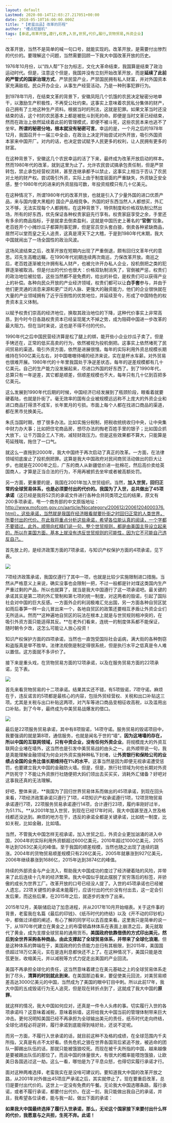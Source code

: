 ```yaml
---
layout: default
Lastmod: 2020-08-14T12:03:27.217051+00:00
date: 2018-05-10T16:00:00.000Z
title: "【老蛮出品】改革的历程"
author: "槽点挖掘机"
tags: [承诺,改革开放,遵行,权贵,入世,世贸,代价,履行,货物贸易,外资企业]
---
```


改革开放，当然不是简单的喊一句口号，就能实现的。改革开放，是需要付出惨烈的代价的。要理解这个问题，当然需要回顾一下我大中国改革开放的历史。

1976年10月份，以“四人帮”下台为标志，文化大革命结束，我国算是结束了政治运动时代。但是，注意这个但是，我国并没有立刻开始改革开放，而是**延续了此前的严管式的国家治理方式**，严禁民营产业，严禁国民拥有私人财富，并对外国资本家充满敌视。民众开办企业，从事生产经营活动，乃是一种刑事犯罪行为。

到1978年11月，在结束文革的背景下，安徽凤阳几个饥饿的农民决定秘密分地单干，以激励生产积极性，不再受公社约束。这事实上意味着农民私分集体的财产，自己拥有了土地这种生产资料。根据当时的刑法，这就是犯罪。如果文革当时还没结束的话，这个村的农民基本上都是被批斗到死的命。即便是当时文革已经结束，然而在政治上依然延续着此前的管理模式，即便不被斗死，这些农民本来也逃不了坐牢。**所谓的秘密分地，根本就没有秘密可言**。幸运的是，一个月之后的1978年12月，我国召开十一届三中全会，在政治上决定开始尝试对外开放，吸引外国资本家来中国开厂。对内的话，也决定尝试赋予人民更多的权利，让人民拥有更多的财富。

在这种背景下，安徽这几个农民幸运的活了下来，最终成为改革开放启动的样本。然而1980年代的改革，就到这里为止了。允许农民尝试搞承包责任制，但是严禁转包，禁止承包经营权流转，甚至连继承都予以禁止，这事实上相当于否认了农民对土地的财产权。尝试吸引外资，实际上由于制度层面的严重缺失，外资缺乏安全感，整个1980年代的进来的外资屈指可数，年投资规模只有几十亿美元。

在这种情况下，所谓1980年代的改革开放，也就是引入了少量外国的进口优质产品，来与国内傻大黑粗的 国企产品相竞争。外国的好东西当然人人都想买，外汇又不够，无法实现每个人都拥有。在这种背景下，特供制度和价格双轨制公然出场，所有的好东西，优先保证各种权贵家庭先行享有。权贵家庭享受之余，手里还有多余的商品指标，于是就拿去倒卖盈利，这就是中国历史上著名的“**官倒**”现象。老百姓开个小摊炒瓜子都算刑事犯罪，但是官员空头套白狼，倒卖各种紧缺商品，居然可以堂而皇之无人追责，这真是滑天下之大稽，于是到1980年代末期，我大中国就闹出了一场全国性的政治风波。

这场风波结束之后，改革开放在短期内出现了严重倒退，颇有回归文革年代的意思。邓先生高瞻远瞩，在1990年代初期连续两次南巡，力保改革开放。南巡之后，老百姓逐渐被允许拥有私人财产，也被允许开办私人企业，投机倒把之类的犯罪逐渐被取消。但是付出的代价也很大：价格双轨制消失了，官倒被严惩，权贵们的政治地位被拉低，这些当然都不是免费的，给出的补偿，是权贵们可以获得产业上的补偿。各种向民众开放的产业经济领域，权贵们都可以让**白手套**参与，并由于他们更灵通的消息来源和更广泛的人脉、更强大的融资能力，他们的企业很快就在大量的产业领域拥有了近乎压倒性的优势地位，并延续至今，形成了中国特色的权贵资本主义体制。

以赋予权贵们崇高的经济地位，换取其政治地位的下降，这种代价事实上非常高昂，到今时今日各路权贵资本已经呈现尾大不掉之势，成为阻碍中国进一步改革的最大阻力。但在当时来说，这也是不得不付的代价。

1990年代之后中国民营经济算是松了腿上的绑，能开些小企业炒瓜子卖了。但是手铐还在，正常的低买高卖的行为，依然被视为投机倒把。这事实上依然堵死了民间贸易的渠道。吸引外资方面，依然是进展很慢。每年的实际利用外资总规模长期维持在500亿美元左右，对中国嗷嗷待哺的经济来说，实在是杯水车薪。对外贸易也很难开展。1980年代的十年里我国处于净逆差状态，每年的逆差规模都有几十亿美元。自己的生产能力没发展起来，尽进口外国的好东西了。到了1990年代，总算只有一年逆差，其它都是顺差，但顺差规模也不大，每年只有几十亿到百把多亿美元。

这么发展到1990年代后期的时候，中国经济已经发展到了瓶颈阶段，眼看着就要硬着陆，也就是扑街了。毫无效率的国有企业被规模远远称不上庞大的外资企业和进口商品打得溃不成军，长年累月的亏损。市面上每个人都在找进口商品的渠道，都在黑市兑换美元。

朱氏当国时期，想了很多办法。比如实施分税制，把税收统统收归中央，让中央集中财力办大事；比如把住宅商品房，想尽办法的掏老百姓手里的银子；比如国企抓大放下，让千万国企工人下岗，减轻财政压力。但是这些效果都不算大，只能算是苟延残喘，拖住了一口气。

就这么一直拖到2000年，我大中国终于再次启动了真正的改革。一方面，在法律领域彻底废止了投机倒把罪。这算是我大中国政府对民间商贸活动做出的巨大让步。也就是在2000年之后，广东的商人从新疆低价进一批棉花，然后高价卖给英国商人，才算是正当合法的行为，不用再被抓去坐牢或者被高额处罚。

另一方面，更重要的是，我国在2001年加入世贸组织。当然，**加入世贸，回归正常的全球贸易体系，也是必须要付出的代价的。**我国为了入世，总共做出了**45项承诺**（这已经是我将52页的承诺文件进行各种合并同类项之后的结果，原文有200多项承诺，甩一个商务部的中文原版地址：http://www.mofcom.gov.cn/aarticle/Nocategory/200612/20061204000376.html），这些承诺，当然就是我国在经济眼看就要扑街之时回归正常的人类世界，所要付出的代价。在此我将重点分析这些承诺，希望各位能认真的阅读，一个字都不要错过。此外，顺带向杠精们说一句，整个世贸规则，都是由美国主导设立起来的，所以在美国方面，基本上就没有违反世贸规则的可能性，因为它不可能自己违反自己。

首先放上的，是经济政策方面的7项承诺，与知识产权保护方面的4项承诺，见下表。

![](https://images.weserv.nl/?url=https%3A//mmbiz.qpic.cn/mmbiz_jpg/ny7V6qcccdtv4fDias1OGjmRVFME4u6MIZ4PloIqHNfjdcILKHMiaibyhtM8Dn7RkleeTmqaXAOQeaJDeRj7O7gUg/640%3Fwx_fmt%3Djpeg)

7项经济政策承诺，我国仅遵行了其中一项，也就是比较少实施限制进口措施。当然从严格意义上来说，确实没事也会限制一把，不过一般都是针对煤这类国内生产严重过剩的产品，所以也就算了，就当是我大中国遵行了这一项承诺吧。最关键的承诺其实是第二项的外汇管制和第七项的统一制度，对这两者的毁诺，引起了国际社会对中国的巨大反感。一方面外企的利润极难汇兑出国，另一方面各种自贸区犹如雨后春笋一样一会儿冒出来一个，各地自贸区的政策还要相互矛盾让外资企业们无所适从。然而**这种遍地自贸区的玩法在根本上就是与世贸规则相冲突的，在吸引外资方面只能适得其反。**在老外们看来，连统一的制度体系都不能保证，随时朝令夕改，这怎么可能让人放心投资！

知识产权保护方面的四项承诺，当然也一直饱受国际社会诟病，满大街的各种剽窃和盗版真是举不胜举。法律法规倒是制定得很系统，但是执行水平之低真是令人难以置信。这方面就不多评价了。

接下来是重头戏，在货物贸易方面的12项承诺，以及在服务贸易方面的22项承诺，见下表。

![](https://images.weserv.nl/?url=https%3A//mmbiz.qpic.cn/mmbiz_jpg/ny7V6qcccdtv4fDias1OGjmRVFME4u6MIYgpV5ia7Ficoffx7kOfgCLHMSNtT1uue8IvaickOicHsJ2dFR1psVbibKmg/640%3Fwx_fmt%3Djpeg)

首先来看货物贸易的十二项承诺。结果其实还不错，有5项毁诺，7项守诺。麻烦在于，违反诺言的5项都是最核心的内容，包括外贸经营权、关税和出口补贴这三项。尤其是关税与出口补贴这两项，对汽车等进口商品变相征收高税，以及滥用出口补贴，到了今年，最终成为中美贸易战爆发的借口。

![](https://images.weserv.nl/?url=https%3A//mmbiz.qpic.cn/mmbiz_jpg/ny7V6qcccdtv4fDias1OGjmRVFME4u6MIWQEdBSWKwFoL6PNql1JEQdTOEicRicia0CmH0s7cXurtldAgX4MsvEtgg/640%3Fwx_fmt%3Djpeg)

最后是22项服务贸易承诺，其中有8项毁诺，14项守诺。服务贸易的毁诺项目中，我要强调的就是第8项，通信服务，也就是闻名于世的“墙”。**因为这堵墙的存在，所以中国的互联网领域，只有中资企业，没有任何外资企业**。将规模庞大的外资互联网企业堵在墙外，这当然也是引发中美贸易战的由头之一。此外顺带说一句，我是真能理解金融领域为何会对外资实施种种私下封堵，让**外资银行和保险公司的业绩占全国的业务比值长期维持在1%的水平**。这事当然是因为即便无视承诺遭受惩罚，也要建立我大中国的金融防火墙。但是，但是，旅行社领域为何也长期对外资严防死守？不能让外资旅行社随便把大妈们领出去买买买，消耗外汇储备？好吧对这事我还真的无法理解。

好吧，整体来说，**我国为了回归世界贸易体系而做出的45项承诺，到现在回头来看，7项经济政策承诺只遵行了1项，4项知识产权承诺遵行1项，12项货物贸易承诺遵行7项，22项服务贸易承诺遵行14项，合计遵行23项，履约率刚好过半，为51.1%。**从2001年加入世贸，到现在已经17年时间，我大中国甚至连入世及格线都还没达到。麻烦的地方在于，违反的承诺全都是关键承诺，比如统一制度，比如关税，比如金融，比如墙。

当然，不管我大中国怎样无视承诺，加入世贸之后，外资企业更加汹涌的进入中国，2004年的实际利用外资额超过600亿美元，2010年超过1000亿美元，2015年达到1263亿美元的峰值。至于我国的顺差规模，当然也随之出现了连续的跳涨。2004年的货物贸易顺差规模只有226亿美元，2005年就暴涨到927亿美元，2006年继续暴涨到1686亿，2015年达到3874亿的峰值。

持续的外部资金与产业流入，帮助我大中国成功的度过了经济硬着陆的风险，并带来了此后连续十几年的经济繁荣。我大中国似乎就此摆脱了贫穷落后的标签，并骄傲的成长为世界工厂。改革开放的口号已经没人提了。入世的45项承诺也已经被人遗忘，22项关键性的承诺未能履行，应该付出的代价没有付出去，这一定会引发后果，而这些后果，在2015年之后，就逐步的发作了出来。

2015年12月，美联储启动了加息进程，并从2017年10月开始缩表。关于这件事的背景，老蛮我在名篇《最后的印钱》、《纸币时代的终结》以及《开不动的印钞机》中，都做过详细的阐述，有心了解的同学可以去百度来看。这里我只是简单的说一下，从1970年代建立在黄金之上的布雷顿森林体系在表面上崩溃之后，美元就取代了黄金，成为支撑全球贸易的通用货币。**美国政府依靠借债的方式印出美元，然后到全世界采购各种商品，由此支撑起了全球贸易体系，并带来了全球化浪潮**。但是这种体系的弊端在于，美国政府的负债能力总归有其极限，到2015年，美国国债超过18万亿美元，实在是连利息都快还不上了。在这种情况下，美国只能是改弦更张，收缩美元，并以减税等方式力促走出美国的产业回流。

美国不再承担全球化的责任，这当然意味着建立在美元基础之上的全球贸易体系走到了尽头，**清算的时刻就此到来**。在美国那边看来，要促使美元回流，对美贸易顺差高达3000亿美元的中国，当然成为了美国的眼中钉目中刺。所以此前17年，我大中国的五成毁诺行为无人追究，但是现在转折点到了，这就成了我大中国的**原罪**。

就这样的情况，我大中国如何应对，还真是一件令人头疼的事。切实履行入世的各项承诺吗？这意味着减税，意味着拆墙，这将给我大中国当前的管理体制带来巨大冲击。更何况明知美国已经不再承担为全球输出美元的责任，纸币时代走向终结，全球化进程必将逆转，履行承诺到底能得到啥好处，还说不定呢。

而另一方面，不履行入世承诺的话，就目前这种不及格的成绩，在全球范围内千夫所指，又真是有点不太好看。债务危机之狼在世界各国背后紧追不放，被逃命的团队一脚踢出队伍的话，那就只能被饿狼咬死。而现在被千夫所指的中国，越来越像是要被踢出队伍的那位了。而且中国的体量很大，有很大的概率能喂饱饿狼，让欧美日各国逃过这一劫。这么一看，哪怕是为了平息众怒，也得切实履行承诺才行。

面对这种两难选择，老蛮我实在是没啥可建议的。要知道我大中国的改革开放之路，从2001年对外做出45项庄严承诺之后，其实就停止了。现在要重启改革，总归是要付出代价的。这世上一定没有免费的午餐。无论我大中国选哪条路，履行承诺，或者不履行承诺，都要付出代价。在这一刻，我只能做出我自己的承诺，并且，我希望各位读者，能与我一起，做出下面的承诺：

**如果我大中国最终选择了履行入世承诺，那么，无论这个国家接下来要付出什么样的代价，我愿意与之共担，生死不弃。此诺！**
